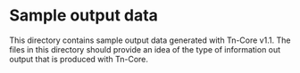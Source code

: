 # Sample output data

This directory contains sample output data generated with Tn-Core v1.1. The files in this directory should provide an idea of the type of information out output that is produced with Tn-Core.
